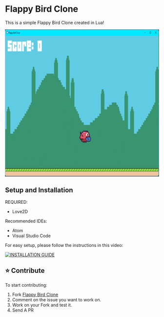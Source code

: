# Flappy Bird Clone
 This is a simple Flappy Bird Clone created in Lua!

 <img src="FlappyClone.png" width="640" height="480" alt="Screenshot of Game"/>

 ## Setup and Installation

 REQUIRED:
 - Love2D

 Recommended IDEs:
 - Atom
 - Visual Studio Code

 For easy setup, please follow the instructions in this video:
 
 [![INSTALLATION GUIDE](https://img.youtube.com/vi/kpxkQldiNPU/0.jpg)](https://www.youtube.com/watch?v=kpxkQldiNPU)
 
 ## ⭐️ Contribute

To start contributing:

1. Fork [Flappy Bird Clone](https://github.com/JasonT1085/Flappy-Bird-Clone/fork)
2. Comment on the issue you want to work on.
3. Work on your Fork and test it.
4. Send A PR  
